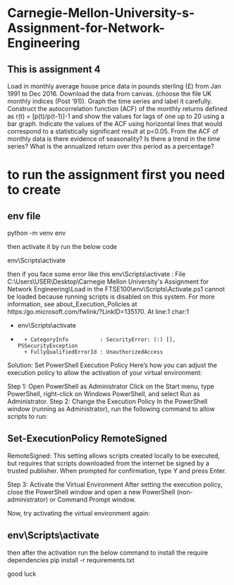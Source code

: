 # Carnegie-Mellon-University-s-Assignment-for-Network-Engineering
## This is assignment 4

Load in monthly average house price data in pounds sterling (£) from
Jan 1991 to Dec 2016. Download the data from canvas. (choose the file
UK monthly indices (Post ‘91)). Graph the time series and label it
carefully. Construct the autocorrelation function (ACF) of the monthly
returns defined as r(t) = [p(t)/p(t-1)]-1 and show the values for lags of
one up to 20 using a bar graph. Indicate the values of the ACF using
horizontal lines that would correspond to a statistically significant result
at p<0.05. From the ACF of monthly data is there evidence of
seasonality? Is there a trend in the time series? What is the annualized
return over this period as a percentage?
# to run the assignment first you need to create
## env file
python -m venv env

then activate it by run the below code

env\Scripts\activate

then if you face some error like this 
env\Scripts\activate : File C:\Users\USER\Desktop\Carnegie Mellon University's Assignment for Network Engineering\Load in the 
FTSE100\env\Scripts\Activate.ps1 cannot be loaded because running scripts is disabled on this system. For more information, see 
about_Execution_Policies at https:/go.microsoft.com/fwlink/?LinkID=135170.
At line:1 char:1
+ env\Scripts\activate
+ ~~~~~~~~~~~~~~~~~~~~
    + CategoryInfo          : SecurityError: (:) [], PSSecurityException
    + FullyQualifiedErrorId : UnauthorizedAccess

Solution: Set PowerShell Execution Policy
Here’s how you can adjust the execution policy to allow the activation of your virtual environment:

Step 1: Open PowerShell as Administrator
Click on the Start menu, type PowerShell, right-click on Windows PowerShell, and select Run as Administrator.
Step 2: Change the Execution Policy
In the PowerShell window (running as Administrator), run the following command to allow scripts to run:

## Set-ExecutionPolicy RemoteSigned
RemoteSigned: This setting allows scripts created locally to be executed, but requires that scripts downloaded from the internet be signed by a trusted publisher.
When prompted for confirmation, type Y and press Enter.

Step 3: Activate the Virtual Environment
After setting the execution policy, close the PowerShell window and open a new PowerShell (non-administrator) or Command Prompt window.

Now, try activating the virtual environment again:

## env\Scripts\activate

then after the activation run the below command to install the require dependencies
pip install -r requirements.txt

good luck


